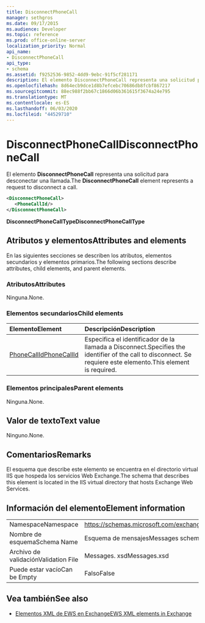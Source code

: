 ```yaml
---
title: DisconnectPhoneCall
manager: sethgros
ms.date: 09/17/2015
ms.audience: Developer
ms.topic: reference
ms.prod: office-online-server
localization_priority: Normal
api_name:
- DisconnectPhoneCall
api_type:
- schema
ms.assetid: f9252536-9852-4dd9-9ebc-91f5cf281171
description: El elemento DisconnectPhoneCall representa una solicitud para desconectar una llamada.
ms.openlocfilehash: 8d64ecb9dce1d8b7efcebc70686db8fcbf867217
ms.sourcegitcommit: 88ec988f2bb67c1866d06b361615f3674a24e795
ms.translationtype: MT
ms.contentlocale: es-ES
ms.lasthandoff: 06/03/2020
ms.locfileid: "44529710"
---
```

# <a name="disconnectphonecall"></a><span data-ttu-id="37a45-103">DisconnectPhoneCall</span><span class="sxs-lookup"><span data-stu-id="37a45-103">DisconnectPhoneCall</span></span>

<span data-ttu-id="37a45-104">El elemento **DisconnectPhoneCall** representa una solicitud para desconectar una llamada.</span><span class="sxs-lookup"><span data-stu-id="37a45-104">The **DisconnectPhoneCall** element represents a request to disconnect a call.</span></span> 
  
```xml
<DisconnectPhoneCall>
   <PhoneCallId/>
</DisconnectPhoneCall>
```

 <span data-ttu-id="37a45-105">**DisconnectPhoneCallType**</span><span class="sxs-lookup"><span data-stu-id="37a45-105">**DisconnectPhoneCallType**</span></span>
## <a name="attributes-and-elements"></a><span data-ttu-id="37a45-106">Atributos y elementos</span><span class="sxs-lookup"><span data-stu-id="37a45-106">Attributes and elements</span></span>

<span data-ttu-id="37a45-107">En las siguientes secciones se describen los atributos, elementos secundarios y elementos primarios.</span><span class="sxs-lookup"><span data-stu-id="37a45-107">The following sections describe attributes, child elements, and parent elements.</span></span>
  
### <a name="attributes"></a><span data-ttu-id="37a45-108">Atributos</span><span class="sxs-lookup"><span data-stu-id="37a45-108">Attributes</span></span>

<span data-ttu-id="37a45-109">Ninguna.</span><span class="sxs-lookup"><span data-stu-id="37a45-109">None.</span></span>
  
### <a name="child-elements"></a><span data-ttu-id="37a45-110">Elementos secundarios</span><span class="sxs-lookup"><span data-stu-id="37a45-110">Child elements</span></span>

|<span data-ttu-id="37a45-111">**Elemento**</span><span class="sxs-lookup"><span data-stu-id="37a45-111">**Element**</span></span>|<span data-ttu-id="37a45-112">**Descripción**</span><span class="sxs-lookup"><span data-stu-id="37a45-112">**Description**</span></span>|
|:-----|:-----|
|[<span data-ttu-id="37a45-113">PhoneCallId</span><span class="sxs-lookup"><span data-stu-id="37a45-113">PhoneCallId</span></span>](phonecallid.md) <br/> |<span data-ttu-id="37a45-114">Especifica el identificador de la llamada a Disconnect.</span><span class="sxs-lookup"><span data-stu-id="37a45-114">Specifies the identifier of the call to disconnect.</span></span> <span data-ttu-id="37a45-115">Se requiere este elemento.</span><span class="sxs-lookup"><span data-stu-id="37a45-115">This element is required.</span></span>  <br/> |
   
### <a name="parent-elements"></a><span data-ttu-id="37a45-116">Elementos principales</span><span class="sxs-lookup"><span data-stu-id="37a45-116">Parent elements</span></span>

<span data-ttu-id="37a45-117">Ninguna.</span><span class="sxs-lookup"><span data-stu-id="37a45-117">None.</span></span>
  
## <a name="text-value"></a><span data-ttu-id="37a45-118">Valor de texto</span><span class="sxs-lookup"><span data-stu-id="37a45-118">Text value</span></span>

<span data-ttu-id="37a45-119">Ninguno.</span><span class="sxs-lookup"><span data-stu-id="37a45-119">None.</span></span>
  
## <a name="remarks"></a><span data-ttu-id="37a45-120">Comentarios</span><span class="sxs-lookup"><span data-stu-id="37a45-120">Remarks</span></span>

<span data-ttu-id="37a45-121">El esquema que describe este elemento se encuentra en el directorio virtual IIS que hospeda los servicios Web Exchange.</span><span class="sxs-lookup"><span data-stu-id="37a45-121">The schema that describes this element is located in the IIS virtual directory that hosts Exchange Web Services.</span></span>
  
## <a name="element-information"></a><span data-ttu-id="37a45-122">Información del elemento</span><span class="sxs-lookup"><span data-stu-id="37a45-122">Element information</span></span>

|||
|:-----|:-----|
|<span data-ttu-id="37a45-123">Namespace</span><span class="sxs-lookup"><span data-stu-id="37a45-123">Namespace</span></span>  <br/> |https://schemas.microsoft.com/exchange/services/2006/messages  <br/> |
|<span data-ttu-id="37a45-124">Nombre de esquema</span><span class="sxs-lookup"><span data-stu-id="37a45-124">Schema Name</span></span>  <br/> |<span data-ttu-id="37a45-125">Esquema de mensajes</span><span class="sxs-lookup"><span data-stu-id="37a45-125">Messages schema</span></span>  <br/> |
|<span data-ttu-id="37a45-126">Archivo de validación</span><span class="sxs-lookup"><span data-stu-id="37a45-126">Validation File</span></span>  <br/> |<span data-ttu-id="37a45-127">Messages. xsd</span><span class="sxs-lookup"><span data-stu-id="37a45-127">Messages.xsd</span></span>  <br/> |
|<span data-ttu-id="37a45-128">Puede estar vacío</span><span class="sxs-lookup"><span data-stu-id="37a45-128">Can be Empty</span></span>  <br/> |<span data-ttu-id="37a45-129">Falso</span><span class="sxs-lookup"><span data-stu-id="37a45-129">False</span></span>  <br/> |
   
## <a name="see-also"></a><span data-ttu-id="37a45-130">Vea también</span><span class="sxs-lookup"><span data-stu-id="37a45-130">See also</span></span>

- [<span data-ttu-id="37a45-131">Elementos XML de EWS en Exchange</span><span class="sxs-lookup"><span data-stu-id="37a45-131">EWS XML elements in Exchange</span></span>](ews-xml-elements-in-exchange.md)


